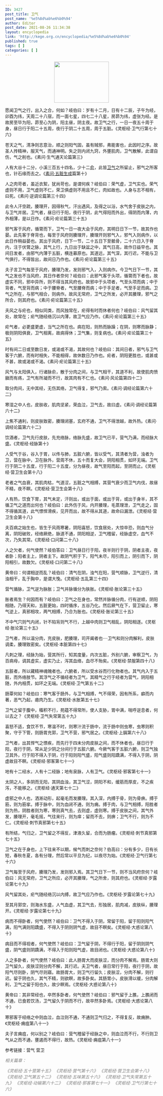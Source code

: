 ```yaml
---
ID: 3427
post_title: 卫气
post_name: '%e5%8d%ab%e6%b0%94'
author: Editor
post_date: 2021-08-26 11:34:38
layout: encyclopedia
link: 'http://kege.org.cn/encyclopedia/%e5%8d%ab%e6%b0%94'
published: true
tags: [ ]
categories: [ ]
---
```

<p style="text-align: center;"><a href="https://i.postimg.cc/CLT0TMcY/IMG-20230801-074724.jpg"><img class="alignnone size-full" src="https://i.postimg.cc/CLT0TMcY/IMG-20230801-074724.jpg" width="180" height="135" /></a></p>
愿闻卫气之行，出入之合，何如？岐伯曰：岁有十二月，日有十二辰，子午为经，卯酉为纬，天周二十八宿，而一面七星，四七二十八星，房昴为纬，虚张为经。是故房至毕为阳，昴至心为阴，阳主昼，阴主夜。故卫气之行，一日一夜五十周于身，昼日行于阳二十五周，夜行于阴二十五周，周于五脏。《灵枢经·卫气行第七十六》

苍天之气，清净则志意治，顺之则阳气固，虽有贼邪，弗能害也，此因时之序。故圣人抟精神，服天气，而通神明。失之则内闭九窍，外壅肌肉，卫气散解，此谓自伤，气之削也。《素问·生气通天论篇第三》

人有大谷十二分，小溪三百五十四名，少十二<a class="encyclopedia tooltipstered" href="http://kege.org.cn/encyclopedia/%e4%bf%9e" target="_self" rel="noopener">俞</a>，此皆<a class="encyclopedia tooltipstered" href="http://kege.org.cn/encyclopedia/%e5%8d%ab%e6%b0%94" target="_self" rel="noopener">卫气</a>之所留止，邪气之所客也，针石缘而去之。《<a class="encyclopedia tooltipstered" href="http://kege.org.cn/encyclopedia/658" target="_self" rel="noopener">素问·五脏生成</a>篇第十》

人之肉苛者，虽近衣絮，犹尚苛也，是谓何疾？岐伯曰：荣气虚，卫气实也。荣气虚则不用，卫气虚则不仁，荣卫俱虚则不用且不仁，肉如故也。人身与志不相有，曰死。《素问·逆调论篇第三十四》

此令人汗空疏，腠理开，因得秋气，汗出遇风，及得之以浴，水气舍于皮肤之内，与卫气并居。卫气者，昼日行于阳，夜行于阴，此气得阳而外出，得阴而内薄，内外相薄，是以日作。《素问·疟论篇第三十五》

邪气客于风府，循膂而下，卫气一日一夜大会于风府，其明日日下一节，故其作也晏。此先客于脊背也，每至于风府则腠理开，腠理开则邪气入，邪气入则病作，以此日作稍益晏也。其出于风府，日下一节，二十五日下至骶骨，二十六日入于脊内，注于伏膂之脉，其气上行，九日出于缺盆之中，其气日高，故作日益早也。其间日发者，由邪气内薄于五脏，横连募原也。其道远，其气深，其行迟，不能与卫气俱行，不得皆出，故间日乃作也。《素问·疟论篇第三十五》

夫子言卫气每至于风府，腠理乃发，发则邪气入，入则病作。今卫气日下一节，其气之发也不当风府，其日作者奈何？岐伯曰：此邪气客于头项，循膂而下者也，故虚实不同，邪中异所，则不得当其风府也。故邪中于头项者，气至头项而病；中于背者，气至背而病；中于腰脊者，气至腰脊而病；中于手足者，气至手足而病。卫气之所在，与邪气相合，则病作。故风无常府，卫气之所发，必开其腠理，邪气之所合，则其府也。《素问·疟论篇第三十五》

夫风之与疟也，相似同类，而风独常在，疟得有时而休者何也？岐伯曰：风气留其处，故常在；疟气随经络沉以内薄，故卫气应乃作。《素问·疟论篇第三十五》

疟气者，必更盛更虚，当气之所在也。病在阳，则热而脉躁；在阴，则寒而脉静；极则阴阳俱衰，卫气相离，故病得休；卫气集，则复病也。《素问·疟论篇第三十五》

时有间二日或至数日发，或渴或不渴，其故何也？岐伯曰：其间日者，邪气与卫气客于六腑，而有时相失，不能相得，故休数日乃作也。疟者，阴阳更胜也，或甚或不甚，故或渴或不渴。《素问·疟论篇第三十五》

风气与太阳俱入，行诸脉俞，散于分肉之间，与卫气相干，其道不利，故使肌肉愤䐜而有疡，卫气有所凝而不行，故其肉有不仁也。《素问·风论篇第四十二》

取分肉间，无中其经，无伤其络，卫气得复，邪气乃索。《素问·调经论篇第六十二》

寒湿之中人也，皮肤收，肌肉坚紧，荣血泣，卫气去，故曰虚。《素问·调经论篇第六十二》

上焦不通利，则皮肤致密，腠理闭塞，玄府不通，卫气不得泄越，故外热。《素问·调经论篇第六十二》

饮酒者，卫气先行皮肤，先充络脉，络脉先盛，故卫气已平，营气乃满，而经脉大盛。《灵枢经·经脉第十》

人受气于谷，谷入于胃，以传与肺，五脏六腑，皆以受气，其清者为营，浊者为卫，营在脉中，卫在脉外，营周不休，五十而复大会，阴阳相贯，如环无端。卫气行于阴二十五度，行于阳二十五度，分为昼夜，故气至阳而起，至阴而止。《灵枢经·营卫生会第十八》

老者之气血衰，其肌肉枯，气道涩，五脏之气相搏，其营气衰少而卫气内伐，故昼不精，夜不瞑。《灵枢经·营卫生会第十八》

人有热，饮食下胃，其气未定，汗则出，或出于面，或出于背，或出于身半，其不循卫气之道而出何也？岐伯曰：此外伤于风，内开腠理，毛蒸理泄，卫气走之，固不得循其道，此气慓悍滑疾，见开而出，故不得从其道，故命曰漏泄。《灵枢经·营卫生会第十八》

夫百病之始生也，皆生于风雨寒暑，阴阳喜怒，饮食居处，大惊卒恐，则血气分离，阴阳破败，经络厥绝，脉道不通，阴阳相逆，卫气稽留，经脉虚空，血气不次，乃失其常。《灵枢经·口问第二十八》

人之欠者，何气使然？岐伯答曰：卫气昼日行于阳，夜半则行于阴，阴者主夜，夜者卧；阳者主上，阴者主下。故阴气积于下，阳气未尽，阳引而上，阴引而下，阴阳相引，故数欠。《灵枢经·口问第二十八》

黄帝曰：何谓相逆而乱？岐伯曰：清气在阴，浊气在阳，营气顺脉，卫气逆行，清浊相干，乱于胸中，是谓大悗。《灵枢经·五乱第三十四》

营气循脉，卫气逆为脉胀；卫气并脉循分为肤胀。《灵枢经·胀论第三十五》

胀者焉生？何因而有？岐伯曰：卫气之在身也，常然并脉循分肉，行有逆顺，阴阳相随，乃得天和，五脏更始，四时循序，五谷乃化。然后厥气在下，营卫留止，寒气逆上，真邪相攻，两气相搏，乃合为胀也。《灵枢经·胀论第三十五》

不中气穴则气内闭，针不陷肓则气不行，上越中肉则卫气相乱，阴阳相逐。《灵枢经·胀论第三十五》

卫气者，所以温分肉，充皮肤，肥腠理，司开阖者也····卫气和则分肉解利，皮肤调柔，腠理致密矣。《灵枢经·本脏第四十七》

凡刺之理，经脉为始，营其所行，知其度量，内次五脏，外别六腑，审察卫气，为百病母，调其虚实，虚实乃止，泻其血络，血尽不殆矣。《灵枢经·禁服第四十八》

五脏者，所以藏精神魂魄者也。六腑者，所以受水谷而行化物者也。其气内入于五脏，而外络肢节。其浮气之不循经者为卫气，其精气之行于经者为营气，阴阳相随，外内相贯，如环之无端。《灵枢经·卫气第五十二》

肠覃何如？岐伯曰：寒气客于肠外，与卫气相搏，气不得荣，因有所系，癖而内著，恶气乃起，瘜肉乃生。《灵枢经·水胀第五十七》

卫气之留于腹中，稸积不行，苑蕴不得常所，使人支胁，胃中满，喘呼逆息者，何以去之？《灵枢经·卫气失常第五十九》

喜怒不适，食饮不节，寒温不时，则寒汁流于肠中，流于肠中则虫寒，虫寒则积聚，守于下管，则肠胃充郭，卫气不营，邪气居之。《灵枢经·上膈第六十八》

卫气者，出其悍气之慓疾，而先行于四末分肉皮肤之间，而不休者也，昼日行于阳，夜行于阴，常从足少阴之分间行于五脏六腑。今厥气客于五脏六腑，则卫气独卫其外，行于阳不得入于阴，行于阳则阳气盛，阳气盛则阳蹻满，不得入于阴，阴虚故目不瞑。《灵枢经·邪客第七十一》

地有十二经水，人有十二经脉；地有泉脉，人有卫气。《灵枢经·邪客第七十一》

太阴之人，多阴而无阳，其阴血浊，其卫气涩，阴阳不和，缓筋而厚皮，不之疾泻，不能移之。《灵枢经·通天第七十二》

虚邪之中人也，洒淅动形，起毫毛而发腠理。其入深，内搏于骨，则为骨痹。搏于筋，则为筋挛。搏于脉中，则为血闭不通，则为痈。搏于肉，与卫气相搏，阳胜者则为热，阴胜者则为寒，寒则真气去，去则虚，虚则寒。搏于皮肤之间，其气外发，腠理开，毫毛摇，气往来行，则为痒；留而不去，则痹；卫气不行，则为不仁。《灵枢经·刺节真邪第七十五》

有所结，气归之，卫气留之不得反，津液久留，合而为肠瘤。《灵枢经·刺节真邪第七十五》

卫气之在于身也，上下往来不以期，候气而刺之奈何？伯高曰：分有多少，日有长短，春秋冬夏，各有分理，然后常以平旦为纪，以夜尽为始。《灵枢经·卫气行第七十六》

卫气每至于风府，腠理乃发，发则邪入焉。其卫气日下一节，则不当风府奈何？岐伯曰：风无常府，卫气之所应，必开其腠理，气之所舍，则其府也。《灵枢经·岁露论第七十九》

风气留其处，疟气随经络沉以内搏，故卫气应乃作也。《灵枢经·岁露论第七十九》

至其月郭空，则海水东盛，人气血虚，其卫气去，形独居，肌肉减，皮肤纵，腠理开。《灵枢经·岁露论第七十九》

病而不得卧者，何气使然？岐伯曰：卫气不得入于阴，常留于阳，留于阳则阳气满，阳气满则阳蹻盛，不得入于阴则阴气虚，故目不瞑矣。《灵枢经·大惑论第八十》

病目而不得视者，何气使然？岐伯曰：卫气留于阴，不得行于阳，留于阴则阴气盛，阴气盛则阴蹻满，不得入于阳则阳气虚，故目闭也。《灵枢经·大惑论第八十》

人之多卧者，何气使然？岐伯曰：此人肠胃大而皮肤涩，而分肉不解焉。肠胃大则卫气留久，皮肤涩则分肉不解，其行迟。夫卫气者，昼日常行于阳，夜行于阴，故阳气尽则卧，阴气尽则寤。故肠胃大，则卫气行留久；皮肤涩，分肉不解，则行迟。留于阴也久，其气不精，则欲瞑，故多卧矣。其肠胃小，皮肤滑以缓，分肉解利，卫气之留于阳也久，故少瞑焉。《灵枢经·大惑论第八十》

黄帝曰：其非常经也，卒然多卧者，何气使然？岐伯曰：邪气留于上膲，上膲闭而不通，已食若饮汤，卫气留久于阴而不行，故卒然多卧焉。《灵枢经·大惑论第八十》

寒邪客于经络之中则血泣，血泣则不通，不通则卫气归之，不得复反，故痈肿。《灵枢经·痈疽第八十一》

夫子言痈疽，何以别之？岐伯曰：营气稽留于经脉之中，则血泣而不行，不行则卫气从之而不通，壅遏而不得行，故热。《灵枢经·痈疽第八十一》

参考链接：营气 营卫

<span style="color: #808080;"><em>相关篇章：</em></span>

<span style="color: #808080;"><em>《灵枢经·五十营第十五》</em></span>
<span style="color: #808080;"><em>《灵枢经·营气第十六》</em></span>
<span style="color: #808080;"><em>《灵枢经·营卫生会第十八》</em></span>
<span style="color: #808080;"><em>《灵枢经·卫气第五十二》</em></span>
<span style="color: #808080;"><em>《灵枢经·五味第五十六》</em></span>
<span style="color: #808080;"><em>《灵枢经·卫气失常第五十九》</em></span>
<span style="color: #808080;"><em>《灵枢经·动输第六十二》</em></span>
<span style="color: #808080;"><em>《灵枢经·邪客第七十一》</em></span>
<span style="color: #808080;"><em>《灵枢经·卫气行第七十六》</em></span>